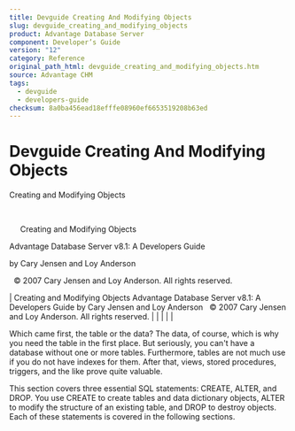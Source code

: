 ```yaml
---
title: Devguide Creating And Modifying Objects
slug: devguide_creating_and_modifying_objects
product: Advantage Database Server
component: Developer’s Guide
version: "12"
category: Reference
original_path_html: devguide_creating_and_modifying_objects.htm
source: Advantage CHM
tags:
  - devguide
  - developers-guide
checksum: 8a0ba456ead18efffe08960ef6653519208b63ed
---
```


# Devguide Creating And Modifying Objects

Creating and Modifying Objects

 

     Creating and Modifying Objects

Advantage Database Server v8.1: A Developers Guide

by Cary Jensen and Loy Anderson

  © 2007 Cary Jensen and Loy Anderson. All rights reserved.

| Creating and Modifying Objects  Advantage Database Server v8.1: A Developers Guide  by Cary Jensen and Loy Anderson    © 2007 Cary Jensen and Loy Anderson. All rights reserved. |  |  |  |  |

Which came first, the table or the data? The data, of course, which is why you need the table in the first place. But seriously, you can't have a database without one or more tables. Furthermore, tables are not much use if you do not have indexes for them. After that, views, stored procedures, triggers, and the like prove quite valuable.

This section covers three essential SQL statements: CREATE, ALTER, and DROP. You use CREATE to create tables and data dictionary objects, ALTER to modify the structure of an existing table, and DROP to destroy objects. Each of these statements is covered in the following sections.
